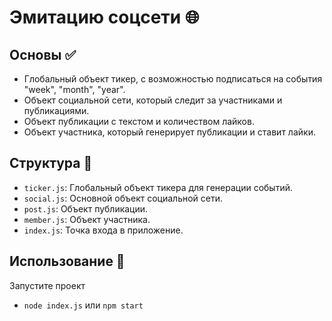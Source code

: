 # Эмитацию соцсети 🌐

## Основы ✅
- Глобальный объект тикер, с возможностью подписаться на события "week", "month", "year".
- Объект социальной сети, который следит за участниками и публикациями.
- Объект публикации с текстом и количеством лайков.
- Объект участника, который генерирует публикации и ставит лайки.

## Структура 📘
- `ticker.js`: Глобальный объект тикера для генерации событий.
- `social.js`: Основной объект социальной сети.
- `post.js`: Объект публикации.
- `member.js`: Объект участника.
- `index.js`: Точка входа в приложение.

## Использование 🚀

Запустите проект
- `node index.js` или `npm start`
